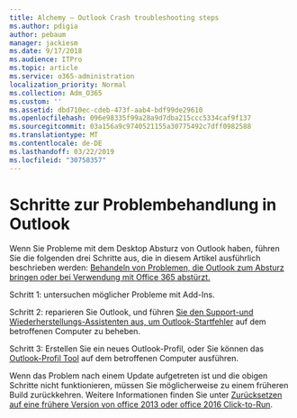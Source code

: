 ```yaml
---
title: Alchemy – Outlook Crash troubleshooting steps
ms.author: pdigia
author: pebaum
manager: jackiesm
ms.date: 9/17/2018
ms.audience: ITPro
ms.topic: article
ms.service: o365-administration
localization_priority: Normal
ms.collection: Adm_O365
ms.custom: ''
ms.assetid: dbd710ec-cdeb-473f-aab4-bdf99de29610
ms.openlocfilehash: 096e98335f99a28a9d7dba215ccc5334caf9f137
ms.sourcegitcommit: 03a156a9c9740521155a30775492c7dff0982588
ms.translationtype: MT
ms.contentlocale: de-DE
ms.lasthandoff: 03/22/2019
ms.locfileid: "30758357"
---
```

# <a name="outlook-crash-troubleshooting-steps"></a>Schritte zur Problembehandlung in Outlook

Wenn Sie Probleme mit dem Desktop Absturz von Outlook haben, führen Sie die folgenden drei Schritte aus, die in diesem Artikel ausführlich beschrieben werden: [Behandeln von Problemen, die Outlook zum Absturz bringen oder bei Verwendung mit Office 365 abstürzt.](https://support.microsoft.com/help/2413813/how-to-troubleshoot-issues-that-cause-outlook-to-crash-or-hang-when-us)
  
Schritt 1: untersuchen möglicher Probleme mit Add-Ins.
  
Schritt 2: reparieren Sie Outlook, und führen [Sie den Support-und Wiederherstellungs-Assistenten aus, um Outlook-Startfehler](https://aka.ms/SaRA-OutlookWontStart) auf dem betroffenen Computer zu beheben. 
  
Schritt 3: Erstellen Sie ein neues Outlook-Profil, oder Sie können das [Outlook-Profil Tool](https://aka.ms/SaRA-OutlookSetupProfile) auf dem betroffenen Computer ausführen. 
  
Wenn das Problem nach einem Update aufgetreten ist und die obigen Schritte nicht funktionieren, müssen Sie möglicherweise zu einem früheren Build zurückkehren. Weitere Informationen finden Sie unter [Zurücksetzen auf eine frühere Version von office 2013 oder office 2016 Click-to-Run](https://support.microsoft.com/help/2770432).
  

